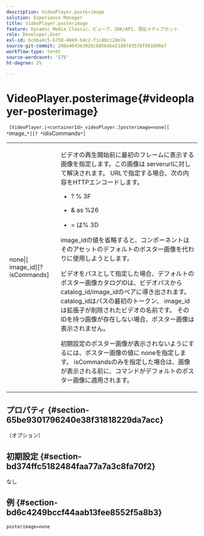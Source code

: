 ```yaml
---
description: VideoPlayer.posterimage
solution: Experience Manager
title: VideoPlayer.posterimage
feature: Dynamic Media Classic，ビューア，SDK/API，混在メディアセット
role: Developer,User
exl-id: bcbba4c5-b758-4049-b4c2-f1c48cc2de7e
source-git-commit: 206e4643e3926cb85b4be2189743578f88180be7
workflow-type: tm+mt
source-wordcount: '175'
ht-degree: 2%

---
```


# VideoPlayer.posterimage{#videoplayer-posterimage}

` [VideoPlayer.|<containerId>_videoPlayer.]posterimage=none|[ *`image_`*][? *`idisCommands`*]`

<table id="table_AE7AAFA9B4374E31B51D06511EB96401"> 
 <tbody> 
  <tr> 
   <td colname="col1"> <p> <span class="codeph"> none|[<span class="varname"> image_id</span>][?<span class="varname"> isCommands</span>]</span> </p> </td> 
   <td colname="col2"> <p> ビデオの再生開始前に最初のフレームに表示する画像を指定します。この画像は<span class="codeph"> serverurl</span>に対して解決されます。 URLで指定する場合、次の内容をHTTPエンコードします。 </p> <p> 
     <ul id="ul_B38A687CEFE64C68A0B2C227A68A458F"> 
      <li id="li_E7AE1BDAC17E49E0B7ACF89C5C0529F0"> <p> <span class="codeph"> ?</span> % <span class="codeph"> 3F</span> </p> </li> 
      <li id="li_391CCF067F734480B2B4AFC9760C479A"> <p> <span class="codeph"> &amp;</span> as  <span class="codeph"> %26</span> </p> </li> 
      <li id="li_6824B66A55554C5A8B12874DCF5BFAEE"> <p> <span class="codeph"> =</span> は% <span class="codeph"> 3D</span> </p> </li> 
     </ul> </p> <p><span class="codeph"><span class="varname"> image_id</span></span>の値を省略すると、コンポーネントはそのアセットのデフォルトのポスター画像を代わりに使用しようとします。 </p> <p>ビデオをパスとして指定した場合、デフォルトのポスター画像カタログIDは、ビデオパスから<span class="codeph"> catalog_id/image_id</span>のペアに導き出されます。<span class="codeph"> catalog_id</span>はパスの最初のトークン、<span class="codeph"> image_id</span>は拡張子が削除されたビデオの名前です。 そのIDを持つ画像が存在しない場合、ポスター画像は表示されません。 </p> <p>初期設定のポスター画像が表示されないようにするには、ポスター画像の値に<span class="codeph"> none</span>を指定します。 <span class="codeph"><span class="varname"> isCommands</span></span>のみを指定した場合は、画像が表示される前に、コマンドがデフォルトのポスター画像に適用されます。 </p> </td> 
  </tr> 
 </tbody> 
</table>

## プロパティ {#section-65be9301796240e38f31818229da7acc}

（オプション）

## 初期設定 {#section-bd374ffc5182484faa77a7a3c8fa70f2}

なし

## 例 {#section-bd6c4249bccf44aab13fee8552f5a8b3}

`posterimage=none`
